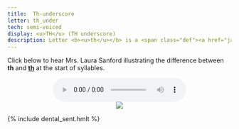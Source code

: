 ```yaml
---
title:  Th-underscore
letter: th_under
tech: semi-voiced
display: <u>TH</u> (TH underscore)
description: Letter <b><u>th</u></b> is a <span class="def"><a href="javascript:tech('semi-voiced');">semi-voiced</a></span> sound. It is pronounced as if it starts as Tanacross <b>th</b> and ends as <b>dh</b>. This sound  occurs only at the start of a syllable.
---
```



Click below to hear Mrs. Laura Sanford illustrating the difference between <b>th</b> and <b><u>th</u></b> at the start of syllables.


<center>
<audio controls src="{{ site.baseurl }}/assets/audio/th_th_under_comp_ls.mp3" type="audio/mpeg">Your browser does not support the audio element.</audio><br/>
<img src="{{ site.baseurl }}/assets/gif//th_th_under_comp.gif" border="0">
</center>


{% include dental_sent.hmlt %}


